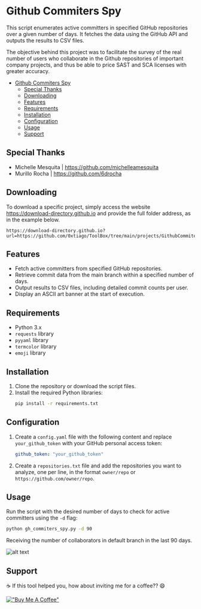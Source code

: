 # Github Commiters Spy

This script enumerates active committers in specified GitHub repositories over a given number of days. It fetches the data using the GitHub API and outputs the results to CSV files.

The objective behind this project was to facilitate the survey of the real number of users who collaborate in the Github repositories of important company projects, and thus be able to price SAST and SCA licenses with greater accuracy.

- [Github Commiters Spy](#github-commiters-spy)
  - [Special Thanks](#special-thanks)
  - [Downloading](#downloading)
  - [Features](#features)
  - [Requirements](#requirements)
  - [Installation](#installation)
  - [Configuration](#configuration)
  - [Usage](#usage)
  - [Support](#support)

## Special Thanks
- Michelle Mesquita | https://github.com/michelleamesquita
- Murillo Rocha | https://github.com/6drocha

## Downloading

To download a specific project, simply access the website https://download-directory.github.io and provide the full folder address, as in the example below.

```
https://download-directory.github.io?url=https://github.com/0xtiago/ToolBox/tree/main/projects/GithubCommitersSpy
```


## Features

- Fetch active committers from specified GitHub repositories.
- Retrieve commit data from the main branch within a specified number of days.
- Output results to CSV files, including detailed commit counts per user.
- Display an ASCII art banner at the start of execution.

## Requirements

- Python 3.x
- `requests` library
- `pyyaml` library
- `termcolor` library
- `emoji` library

## Installation

1. Clone the repository or download the script files.
2. Install the required Python libraries:
    ```sh
    pip install -r requirements.txt
    ```

## Configuration

1. Create a `config.yaml` file with the following content and replace `your_github_token` with your GitHub personal access token:
    ```yaml
    github_token: "your_github_token"
    ```

2. Create a `repositories.txt` file and add the repositories you want to analyze, one per line, in the format `owner/repo` or `https://github.com/owner/repo`.

## Usage

Run the script with the desired number of days to check for active committers using the `-d` flag:

```sh
python gh_commiters_spy.py -d 90
````

Receiving the number of collaborators in default branch in the last 90 days.

![alt text](assets/images/demonstration.gif)

## Support

☕ If this tool helped you, how about inviting me for a coffee?? 😄



[!["Buy Me A Coffee"](https://www.buymeacoffee.com/assets/img/custom_images/orange_img.png)](https://www.buymeacoffee.com/tiagotavares)


